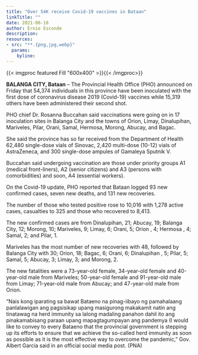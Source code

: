 ```yaml
---
title: "Over 54K receive Covid-19 vaccines in Bataan"
linkTitle: ""
date: 2021-06-18
author: Ernie Esconde
description:
resources:
- src: "**.{png,jpg,webp}"
  params:
    byline: 
---
```

{{< imgproc featured Fill "600x400" >}}{{< /imgproc>}}

**BALANGA CITY, Bataan** –  The Provincial Health Office (PHO) announced on Friday that 54,374 individuals in this province have been inoculated with the first dose of coronavirus disease 2019 (Covid-19) vaccines while 15,319 others have been administered their second shot.

PHO chief Dr. Rosanna Buccahan said vaccinations were going on in 17 inoculation sites in Balanga City and the towns of Orion, Limay, Dinalupihan, Mariveles, Pilar, Orani, Samal, Hermosa, Morong, Abucay, and Bagac.

She said the province has so far received from the Department of Health 62,480 single-dose vials of Sinovac, 2,420 multi-dose (10-12) vials of AstraZeneca, and 300 single-dose ampules of Gamaleya Sputnik V.

Buccahan said undergoing vaccination are those under priority groups A1 (medical front-liners), A2 (senior citizens) and A3 (persons with comorbidities) and soon, A4 (essential workers).

On the Covid-19 update, PHO reported that Bataan logged 93 new confirmed cases, seven new deaths, and 131 new recoveries.

The number of those who tested positive rose to 10,016 with 1,278 active cases, casualties to 325 and those who recovered to 8,413.

The new confirmed cases are from Dinalupihan, 21; Abucay, 19; Balanga City, 12; Morong, 10; Mariveles, 9; Limay, 6; Orani, 5; Orion , 4; Hermosa , 4; Samal, 2; and Pilar, 1.

Mariveles has the most number of new recoveries with 48, followed by Balanga City with 30; Orion, 18; Bagac, 6; Orani, 6; Dinalupihan , 5; Pilar, 5; Samal, 5; Abucay, 3; Limay, 3; and Morong, 2.

The new fatalities were a 73-year-old female, 34-year-old female and 40-year-old male from Mariveles; 50-year-old female and 91-year-old male from Limay; 71-year-old male from Abucay; and 47-year-old male from Orion.

“Nais kong iparating sa bawat Bataeno na pinag-iibayo ng pamahalaang panlalawigan ang pagsisikap upang masigurong makakamit natin ang tinatawag na herd immunity sa lalong madaling panahon dahil ito ang pinakamabisang paraan upang mapagtagumpayan ang pandemya (I would like to convey to every Bataeno that the provincial government is stepping up its efforts to ensure that we achieve the so-called herd immunity as soon as possible as it is the most effective way to overcome the pandemic,” Gov. Albert Garcia said in an official social media post. (PNA)